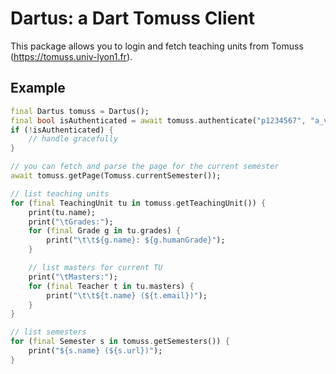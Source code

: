 # Dartus: a Dart Tomuss Client
This package allows you to login and fetch teaching units from Tomuss (https://tomuss.univ-lyon1.fr).

## Example
```dart
final Dartus tomuss = Dartus();
final bool isAuthenticated = await tomuss.authenticate("p1234567", "a_valid_password");
if (!isAuthenticated) {
    // handle gracefully
}

// you can fetch and parse the page for the current semester
await tomuss.getPage(Tomuss.currentSemester());

// list teaching units
for (final TeachingUnit tu in tomuss.getTeachingUnit()) {
    print(tu.name);
    print("\tGrades:");
    for (final Grade g in tu.grades) {
        print("\t\t${g.name}: ${g.humanGrade}");
    }

    // list masters for current TU
    print("\tMasters:");
    for (final Teacher t in tu.masters) {
        print("\t\t${t.name} (${t.email})");
    }
}

// list semesters
for (final Semester s in tomuss.getSemesters()) {
    print("${s.name} (${s.url})");
}

```
